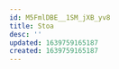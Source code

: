 ```yaml
---
id: M5FmlDBE__1SM_jXB_yv8
title: Stoa
desc: ''
updated: 1639759165187
created: 1639759165187
---
```


